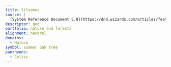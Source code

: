 ```yaml
---
title: Silvanus
source: |
  [System Reference Document 5.0](https://dnd.wizards.com/articles/features/systems-reference-document-srd)
descriptor: god
portfolio: nature and forests
alignment: neutral
domains:
  - Nature
symbol: summer oak tree
pantheons:
  - Celtic
---
```

